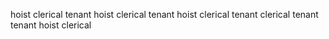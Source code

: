 hoist
clerical 
tenant 
hoist
clerical 
tenant 
hoist
clerical 
tenant 
clerical 
tenant  
tenant 
hoist
clerical